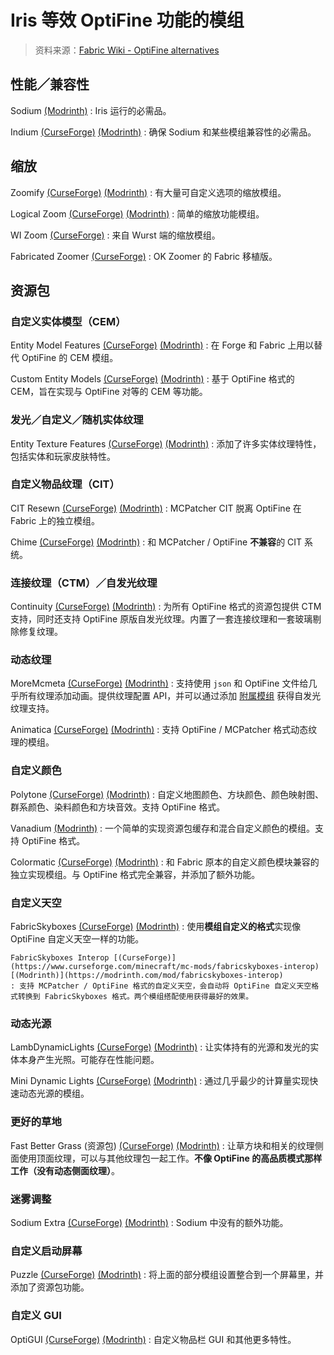 # Iris 等效 OptiFine 功能的模组

<primary-label ref="manual"/>

<secondary-label ref="port"/>

<secondary-label ref="jedoc"/>
<secondary-label ref="irisdoc"/>

<show-structure depth="2"/>

> 资料来源：[Fabric Wiki - OptiFine alternatives](https://fabricmc.net/wiki/community:optifine_alternatives#performance)

## 性能／兼容性

Sodium [(Modrinth)](https://modrinth.com/mod/sodium)
: Iris 运行的必需品。

Indium [(CurseForge)](https://www.curseforge.com/minecraft/mc-mods/indium) [(Modrinth)](https://modrinth.com/mod/indium)
: 确保 Sodium 和某些模组兼容性的必需品。

## 缩放

Zoomify [(CurseForge)](https://www.curseforge.com/minecraft/mc-mods/zoomify) [(Modrinth)](https://modrinth.com/mod/zoomify)
: 有大量可自定义选项的缩放模组。

Logical Zoom [(CurseForge)](https://www.curseforge.com/minecraft/mc-mods/logical-zoom) [(Modrinth)](https://modrinth.com/mod/logical-zoom)
: 简单的缩放功能模组。

WI Zoom [(CurseForge)](https://www.curseforge.com/minecraft/mc-mods/wi-zoom)
: 来自 Wurst 端的缩放模组。

Fabricated Zoomer [(CurseForge)](https://www.curseforge.com/minecraft/mc-mods/fabricated-zoomer)
: OK Zoomer 的 Fabric 移植版。

## 资源包

### 自定义实体模型（CEM）

Entity Model Features [(CurseForge)](https://www.curseforge.com/minecraft/mc-mods/entity-model-features) [(Modrinth)](https://modrinth.com/mod/entity-model-features)
: 在 Forge 和 Fabric 上用以替代 OptiFine 的 CEM 模组。

Custom Entity Models [(CurseForge)](https://www.curseforge.com/minecraft/mc-mods/custom-entity-models-cem) [(Modrinth)](https://modrinth.com/mod/cem)
: 基于 OptiFine 格式的 CEM，旨在实现与 OptiFine 对等的 CEM 等功能。

### 发光／自定义／随机实体纹理

Entity Texture Features [(CurseForge)](https://www.curseforge.com/minecraft/mc-mods/entity-texture-features-fabric) [(Modrinth)](https://modrinth.com/mod/entitytexturefeatures)
: 添加了许多实体纹理特性，包括实体和玩家皮肤特性。

### 自定义物品纹理（CIT）

CIT Resewn [(CurseForge)](https://www.curseforge.com/minecraft/mc-mods/cit-resewn) [(Modrinth)](https://modrinth.com/mod/cit-resewn)
: MCPatcher CIT 脱离 OptiFine 在 Fabric 上的独立模组。

Chime [(CurseForge)](https://www.curseforge.com/minecraft/mc-mods/chime-fabric) [(Modrinth)](https://modrinth.com/mod/chime)
: 和 MCPatcher / OptiFine **不兼容**的 CIT 系统。

### 连接纹理（CTM）／自发光纹理

Continuity [(CurseForge)](https://www.curseforge.com/minecraft/mc-mods/continuity) [(Modrinth)](https://modrinth.com/mod/continuity)
: 为所有 OptiFine 格式的资源包提供 CTM 支持，同时还支持 OptiFine 原版自发光纹理。内置了一套连接纹理和一套玻璃剔除修复纹理。

### 动态纹理

MoreMcmeta [(CurseForge)](https://www.curseforge.com/minecraft/mc-mods/moremcmeta-fabric) [(Modrinth)](https://modrinth.com/mod/moremcmeta)
: 支持使用 `json` 和 OptiFine 文件给几乎所有纹理添加动画。提供纹理配置 API，并可以通过添加 [附属模组](https://www.curseforge.com/minecraft/mc-mods/moremcmeta-emissive-fabric) 获得自发光纹理支持。

Animatica [(CurseForge)](https://curseforge.com/minecraft/mc-mods/animatica) [(Modrinth)](https://modrinth.com/mod/animatica)
: 支持 OptiFine / MCPatcher 格式动态纹理的模组。

### 自定义颜色

Polytone [(CurseForge)](https://www.curseforge.com/minecraft/mc-mods/polytone) [(Modrinth)](https://modrinth.com/mod/polytone)
: 自定义地图颜色、方块颜色、颜色映射图、群系颜色、染料颜色和方块音效。支持 OptiFine 格式。

Vanadium [(Modrinth)](https://modrinth.com/mod/vanadium)
: 一个简单的实现资源包缓存和混合自定义颜色的模组。支持 OptiFine 格式。

Colormatic [(CurseForge)](https://www.curseforge.com/minecraft/mc-mods/colormatic) [(Modrinth)](https://modrinth.com/mod/colormatic)
: 和 Fabric 原本的自定义颜色模块兼容的独立实现模组。与 OptiFine 格式完全兼容，并添加了额外功能。

### 自定义天空

FabricSkyboxes [(CurseForge)](https://www.curseforge.com/minecraft/mc-mods/fabricskyboxes) [(Modrinth)](https://modrinth.com/mod/fabricskyboxes)
: 使用**模组自定义的格式**实现像 OptiFine 自定义天空一样的功能。

    FabricSkyboxes Interop [(CurseForge)](https://www.curseforge.com/minecraft/mc-mods/fabricskyboxes-interop) [(Modrinth)](https://modrinth.com/mod/fabricskyboxes-interop)
    : 支持 MCPatcher / OptiFine 格式的自定义天空，会自动将 OptiFine 自定义天空格式转换到 FabricSkyboxes 格式。两个模组搭配使用获得最好的效果。

### 动态光源

LambDynamicLights [(CurseForge)](https://www.curseforge.com/minecraft/mc-mods/lambdynamiclights) [(Modrinth)](https://modrinth.com/mod/lambdynamiclights)
: 让实体持有的光源和发光的实体本身产生光照。可能存在性能问题。

Mini Dynamic Lights [(CurseForge)](https://www.curseforge.com/minecraft/mc-mods/mini-dynamic-lights) [(Modrinth)](https://modrinth.com/mod/mdl)
: 通过几乎最少的计算量实现快速动态光源的模组。

### 更好的草地

Fast Better Grass (资源包) [(CurseForge)](https://www.curseforge.com/minecraft/texture-packs/fast-better-grass) [(Modrinth)](https://modrinth.com/resourcepack/fast-better-grass)
: 让草方块和相关的纹理侧面使用顶面纹理，可以与其他纹理包一起工作。**不像 OptiFine 的高品质模式那样工作（没有动态侧面纹理）**。

### 迷雾调整

Sodium Extra [(CurseForge)](https://www.curseforge.com/minecraft/mc-mods/sodium-extra) [(Modrinth)](https://modrinth.com/mod/sodium-extra)
: Sodium 中没有的额外功能。

### 自定义启动屏幕

Puzzle [(CurseForge)](https://www.curseforge.com/minecraft/mc-mods/puzzle) [(Modrinth)](https://modrinth.com/mod/puzzle)
: 将上面的部分模组设置整合到一个屏幕里，并添加了资源包功能。

### 自定义 GUI

OptiGUI [(CurseForge)](https://www.curseforge.com/minecraft/mc-mods/optigui) [(Modrinth)](https://modrinth.com/mod/optigui)
: 自定义物品栏 GUI 和其他更多特性。
